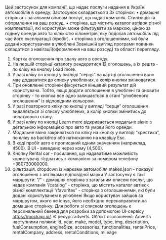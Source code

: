 Цей застосунок для компанії, що надає послуги надання в Україні автомобілів в оренду. Застосунок складається з 3х сторінок:
•	домашня сторінка з загальним описом послуг, що надає компанія. Стилізація та оформлення на ваш розсуд.
•	сторінка, що містить каталог автівок різної комплектації, які користувач може фільтрувати за маркою, ціною за годину оренди авто та кількістю кілометрів, яку подолав автомобіль під час його експлуатації (пробіг).
•	сторінка з оголошеннями, які були додані користувачем в улюблені Зовнішній вигляд програми повинен складатися з навігації(оформлення на ваш розсуд) та області перегляду.
1.	Картка оголошення про здачу авто в оренду.
2.	На першій сторінці каталогу рендеритися 12 оголошень, а їх решта - по кліку на кнопку Load more.
3.	У разі кліку по кнопці у вигляді “серця” на картці оголошення воно має додаватися до списку улюблених, а колір кнопки змінюватися.
4.	При оновленні сторінки фіксується кінцевий результат дій користувача. Тобто, якщо додати оголошення в улюблені та оновити сторінку - то кнопка все одно залишається в стані “улюбленого оголошення” із відповідним кольором.
5.	У разі повторного кліку по кнопці у вигляді “серця” оголошення видаляється зі списку улюблених, а колір кнопки змінитись до початкового стану.
6.	У разі кліку по кнопці Learn more  відкривається модальне вікно з детальною інформацією про авто та умови його оренди.
7.	Модальне вікно закриваться по кліку на кнопку у вигляді “хрестика”, по кліку на backdrop або натисканню на клавішу Esc.
8.	В коді пробіг авто є прописаний одним значенням (наприклад, 4500). В UI - виведено через кому (4,500).
9.	Кнопку Rental car - посилання, що надаватиме можливість користувачу зʼєднатись з компанією за номером телефону +380730000000.
10.	фільтрація. dropdown із марками автомобіля makes.json - показує оголошення з автівками відповідної марки
У застосунку є такі маршрути: “/” - домашня сторінка з загальним описом послуг, що надає компанія “/catalog” - сторінка, що містить каталог автівок різної комплектації “/favorites” - сторінка з оголошеннями, які були додані користувачем в улюблені Якщо користувач зайшов за маршрутом, якого не існує, його необхідно перенаправляти на домашню сторінку.
Для роботи зі списком оголошень є персональний бекенд для розробки за допомогою UI-сервісу https://mockapi.io/. Є ресурс adverts. Об'єкт оголошення:
Advertз наступними полями: id, year, make, model, type, img, description, fuelConsumption, engineSize, accessories, functionalities, rentalPrice, rentalCompany, address, rentalConditions, mileage 
